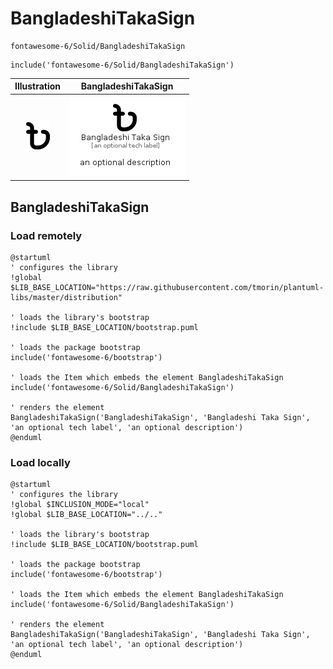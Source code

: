 # BangladeshiTakaSign


```text
fontawesome-6/Solid/BangladeshiTakaSign
```

```text
include('fontawesome-6/Solid/BangladeshiTakaSign')
```



| Illustration | BangladeshiTakaSign |
| :---: | :---: |
| ![illustration for Illustration](../../fontawesome-6/Solid/BangladeshiTakaSign.png) | ![illustration for BangladeshiTakaSign](../../fontawesome-6/Solid/BangladeshiTakaSign.Local.png) |




## BangladeshiTakaSign

### Load remotely
```plantuml
@startuml
' configures the library
!global $LIB_BASE_LOCATION="https://raw.githubusercontent.com/tmorin/plantuml-libs/master/distribution"

' loads the library's bootstrap
!include $LIB_BASE_LOCATION/bootstrap.puml

' loads the package bootstrap
include('fontawesome-6/bootstrap')

' loads the Item which embeds the element BangladeshiTakaSign
include('fontawesome-6/Solid/BangladeshiTakaSign')

' renders the element
BangladeshiTakaSign('BangladeshiTakaSign', 'Bangladeshi Taka Sign', 'an optional tech label', 'an optional description')
@enduml
```

### Load locally
```plantuml
@startuml
' configures the library
!global $INCLUSION_MODE="local"
!global $LIB_BASE_LOCATION="../.."

' loads the library's bootstrap
!include $LIB_BASE_LOCATION/bootstrap.puml

' loads the package bootstrap
include('fontawesome-6/bootstrap')

' loads the Item which embeds the element BangladeshiTakaSign
include('fontawesome-6/Solid/BangladeshiTakaSign')

' renders the element
BangladeshiTakaSign('BangladeshiTakaSign', 'Bangladeshi Taka Sign', 'an optional tech label', 'an optional description')
@enduml
```

